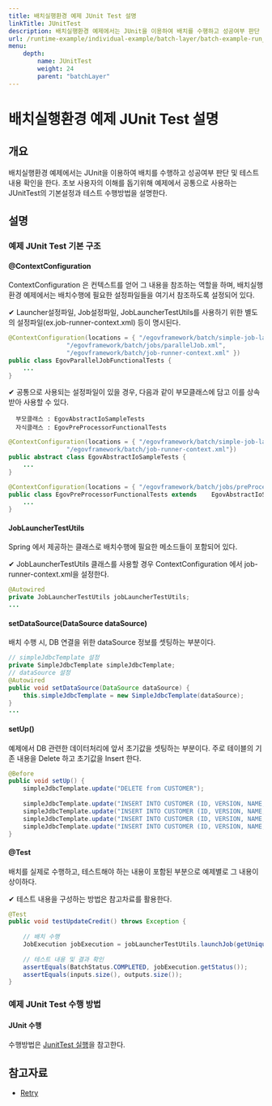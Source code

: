 ```yaml
---
title: 배치실행환경 예제 JUnit Test 설명
linkTitle: JUnitTest
description: 배치실행환경 예제에서는 JUnit을 이용하여 배치를 수행하고 성공여부 판단 및 테스트 내용 확인을 한다. 초보 사용자의 이해를 돕기위해 예제에서 공통으로 사용하는 JUnitTest의 기본설정과 테스트 수행방법을 설명한다.
url: /runtime-example/individual-example/batch-layer/batch-example-run_junit_test/
menu:
    depth:
        name: JUnitTest
        weight: 24
        parent: "batchLayer"
---
```

# 배치실행환경 예제 JUnit Test 설명

## 개요
배치실행환경 예제에서는 JUnit을 이용하여 배치를 수행하고 성공여부 판단 및 테스트 내용 확인을 한다. 초보 사용자의 이해를 돕기위해 예제에서 공통으로 사용하는 JUnitTest의 기본설정과 테스트 수행방법을 설명한다.

## 설명
### 예제 JUnit Test 기본 구조
#### @ContextConfiguration

ContextConfiguration 은 컨텍스트를 얻어 그 내용을 참조하는 역할을 하며, 배치실행환경 예제에서는 배치수행에 필요한 설정파일들을 여기서 참조하도록 설정되어 있다.

✔ Launcher설정파일, Job설정파일, JobLauncherTestUtils를 사용하기 위한 별도의 설정파일(ex.job-runner-context.xml) 등이 명시된다.

```java
@ContextConfiguration(locations = { "/egovframework/batch/simple-job-launcher-context.xml", 
				"/egovframework/batch/jobs/parallelJob.xml",
				"/egovframework/batch/job-runner-context.xml" })
public class EgovParallelJobFunctionalTests {
	...
}
```

✔ 공통으로 사용되는 설정파일이 있을 경우, 다음과 같이 부모클래스에 담고 이를 상속받아 사용할 수 있다.

```
  부모클래스 : EgovAbstractIoSampleTests
  자식클래스 : EgovPreProcessorFunctionalTests
```

```java
@ContextConfiguration(locations = { "/egovframework/batch/simple-job-launcher-context.xml",
				"/egovframework/batch/job-runner-context.xml"})
public abstract class EgovAbstractIoSampleTests {
	...
}
```

```java
@ContextConfiguration(locations = { "/egovframework/batch/jobs/preProcessorJob.xml" })
public class EgovPreProcessorFunctionalTests extends 	EgovAbstractIoSampleTests {
	...
}
```

#### JobLauncherTestUtils
Spring 에서 제공하는 클래스로 배치수행에 필요한 메소드들이 포함되어 있다.

✔ JobLauncherTestUtils 클래스를 사용할 경우 ContextConfiguration 에서 job-runner-context.xml을 설정한다.

```java
@Autowired
private JobLauncherTestUtils jobLauncherTestUtils;
...
```

#### setDataSource(DataSource dataSource)
배치 수행 시, DB 연결을 위한 dataSource 정보를 셋팅하는 부분이다.

```java
// simpleJdbcTemplate 설정
private SimpleJdbcTemplate simpleJdbcTemplate;
// dataSource 설정
@Autowired
public void setDataSource(DataSource dataSource) {
	this.simpleJdbcTemplate = new SimpleJdbcTemplate(dataSource);
}
...
```

#### setUp()
예제에서 DB 관련한 데이터처리에 앞서 초기값을 셋팅하는 부분이다. 주로 테이블의 기존 내용을 Delete 하고 초기값을 Insert 한다.

```java
@Before
public void setUp() {
	simpleJdbcTemplate.update("DELETE from CUSTOMER");
 
	simpleJdbcTemplate.update("INSERT INTO CUSTOMER (ID, VERSION, NAME, CREDIT) VALUES  (1, 0, 'customer1', 100000)");
	simpleJdbcTemplate.update("INSERT INTO CUSTOMER (ID, VERSION, NAME, CREDIT) VALUES  (2, 0, 'customer2', 100000)");
	simpleJdbcTemplate.update("INSERT INTO CUSTOMER (ID, VERSION, NAME, CREDIT) VALUES  (3, 0, 'customer3', 100000)");
	simpleJdbcTemplate.update("INSERT INTO CUSTOMER (ID, VERSION, NAME, CREDIT) VALUES  (4, 0, 'customer4', 100000)");
}
```

#### @Test
배치를 실제로 수행하고, 테스트해야 하는 내용이 포함된 부분으로 예제별로 그 내용이 상이하다.

✔ 테스트 내용을 구성하는 방법은 참고차료를 활용한다.

```java
@Test
public void testUpdateCredit() throws Exception {
 
	// 배치 수행
	JobExecution jobExecution = jobLauncherTestUtils.launchJob(getUniqueJobParameters());
 
	// 테스트 내용 및 결과 확인
	assertEquals(BatchStatus.COMPLETED, jobExecution.getStatus());
	assertEquals(inputs.size(), outputs.size());
}
```

### 예제 JUnit Test 수행 방법
#### JUnit 수행
수행방법은 [JunitTest 실행](/egovframe-development/test-tool/test-case.md)을 참고한다.

## 참고자료
- [Retry](../../../egovframe-runtime/batch-layer/batch-core-skip_repeat_retry.md)